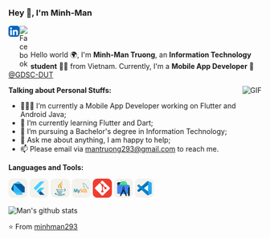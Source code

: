 ### Hey 👋, I'm Minh-Man

<a href="https://www.linkedin.com/in/minhman293/">
  <img align="left" alt="LinkdeIn" width="22px" src="https://github.com/tandpfun/skill-icons/blob/main/icons/LinkedIn.svg"/>
</a>
<a href="https://www.facebook.com/minhman293">
  <img align="left" alt="Facebook" width="22px" src="https://cdn.jsdelivr.net/npm/simple-icons@v3/icons/facebook.svg" />
</a>

<br />
<br />

Hello world 🌍, I'm **Minh-Man Truong**, an **Information Technology student** 👨‍💻 from Vietnam. Currently, I'm a **Mobile App Developer** 📱 [@GDSC-DUT](https://github.com/dscdut)

  <img align="right" alt="GIF" src="https://media.giphy.com/media/836HiJc7pgzy8iNXCn/giphy.gif" />

**Talking about Personal Stuffs:**

- 👨🏽‍💻 I’m currently a Mobile App Developer working on Flutter and Android Java;
- 🌱 I’m currently learning Flutter and Dart;
- 🚀 I’m pursuing a Bachelor's degree in Information Technology;
- 💬 Ask me about anything, I am happy to help;
- 📫 Please email via mantruong293@gmail.com to reach me.

**Languages and Tools:**  

<code><img height="38" src="https://github.com/tandpfun/skill-icons/blob/main/icons/Dart-Light.svg"></code>
<code><img height="38" src="https://github.com/tandpfun/skill-icons/blob/main/icons/Flutter-Light.svg"></code>
<code><img height="38" src="https://github.com/tandpfun/skill-icons/blob/main/icons/Java-Light.svg"></code>
<code><img height="38" src="https://github.com/tandpfun/skill-icons/blob/main/icons/MySQL-Light.svg"></code>
<code><img height="38" src="https://github.com/tandpfun/skill-icons/blob/main/icons/Git.svg"></code>
<code><img height="38" src="https://github.com/tandpfun/skill-icons/blob/main/icons/AndroidStudio-Light.svg"></code>
<code><img height="38" src="https://github.com/tandpfun/skill-icons/blob/main/icons/VSCode-Light.svg"></code>


![Man's github stats](https://github-readme-stats.vercel.app/api?username=minhman293&show_icons=true&hide_border=true)

⭐️ From [minhman293](https://github.com/minhman293)
